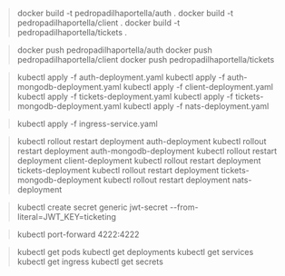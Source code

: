 > docker build -t pedropadilhaportella/auth .
> docker build -t pedropadilhaportella/client .
> docker build -t pedropadilhaportella/tickets .

> docker push pedropadilhaportella/auth
> docker push pedropadilhaportella/client
> docker push pedropadilhaportella/tickets

> kubectl apply -f auth-deployment.yaml
> kubectl apply -f auth-mongodb-deployment.yaml
> kubectl apply -f client-deployment.yaml
> kubectl apply -f tickets-deployment.yaml
> kubectl apply -f tickets-mongodb-deployment.yaml
> kubectl apply -f nats-deployment.yaml

> kubectl apply -f ingress-service.yaml

> kubectl rollout restart deployment auth-deployment
> kubectl rollout restart deployment auth-mongodb-deployment
> kubectl rollout restart deployment client-deployment
> kubectl rollout restart deployment tickets-deployment
> kubectl rollout restart deployment tickets-mongodb-deployment
> kubectl rollout restart deployment nats-deployment

> kubectl create secret generic jwt-secret --from-literal=JWT_KEY=ticketing

> kubectl port-forward <pod-name> 4222:4222

> kubectl get pods
> kubectl get deployments
> kubectl get services
> kubectl get ingress
> kubectl get secrets
